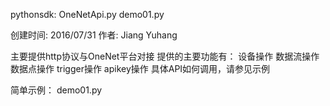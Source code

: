 pythonsdk:
OneNetApi.py
demo01.py

创建时间: 2016/07/31
作者: Jiang Yuhang

主要提供http协议与OneNet平台对接
提供的主要功能有：
设备操作
数据流操作
数据点操作
trigger操作
apikey操作
具体API如何调用，请参见示例

简单示例：
demo01.py
